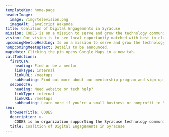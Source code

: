 ```yaml
---
templateKey: home-page
headerImage:
  image: /img/television.png
  imageAlt: JavaScript Wakanda
title: Coalition of Digital Engagements in Syracuse
mission: CODES is on a mission to serve and grow the technology community in Syracuse, New York through education, mentoring, and economic opportunity creation.
vision: Our vision is to see local opportunity matched with best in class local talent in order to grow a sustainable and vibrant tech scene in Central New York.
upcomingMeetupHeading: Is on a mission to serve and grow the technology community in Syracuse, New York through education, mentoring, and economic opportunity creation.
noUpcomingMeetupText: Details to be announced.
mapsNote: Clicking the pin opens Google Maps in a new tab.
callToActions:
  firstCTA:
    heading: Find or be a mentor
    linkType: internal
    linkURL: /meetups
    subHeading: Find out more about our mentorship program and sign up.
  secondCTA:
    heading: Need website or tech help?
    linkType: internal
    linkURL: /meetups
    subHeading: Learn more if you're a small business or nonprofit in Syracuse.
seo:
  browserTitle: CODES
  description: >-
    CODES is an organization supporting the Syracuse technology community through education, mentoring, and creating economic opportunity.
  title: Coalition of Digital Engagements in Syracuse
---
```


